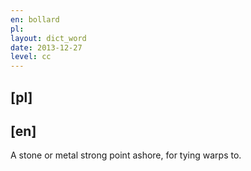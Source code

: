 ```yaml
---
en: bollard
pl: 
layout: dict_word
date: 2013-12-27
level: cc
---
```


[pl]
----


[en]
----
A stone or metal strong point ashore, for tying warps to.